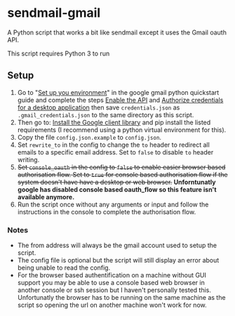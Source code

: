 # sendmail-gmail

A Python script that works a bit like sendmail except it uses the Gmail oauth API.

This script requires Python 3 to run

## Setup

1. Go to "[Set up you environment](https://developers.google.com/gmail/api/quickstart/python#set_up_your_environment)" in the google gmail python quickstart guide and complete the steps [Enable the API](https://developers.google.com/gmail/api/quickstart/python#enable_the_api) and [Authorize credentials for a desktop application](https://developers.google.com/gmail/api/quickstart/python#authorize_credentials_for_a_desktop_application) then save `credentials.json` as `.gmail_credentials.json` to the same directory as this script. 
2. Then go to: [Install the Google client library](https://developers.google.com/gmail/api/quickstart/python#install_the_google_client_library) and pip install the listed requirements (I recommend using a python virtual environment for this).
3. Copy the file `config.json.example` to `config.json`.
4. Set `rewrite_to` in the config to change the `to` header to redirect all emails to a specific email address. Set to `false` to disable `to` header writing.
5. ~~Set `console_oauth` in the config to `false` to enable easier browser based authorisation flow. Set to `true` for console based authorisation flow if the system doesn't have have a desktop or web browser.~~ **Unforntunatly google has disabled console based oauth_flow so this feature isn't available anymore.**
6. Run the script once without any arguments or input and follow the instructions in the console to complete the authorisation flow.

### Notes

* The from address will always be the gmail account used to setup the script.
* The config file is optional but the script will still display an error about being unable to read the config.
* For the browser based authentification on a machine without GUI support you may be able to use a console based web browser in another console or ssh session but I haven't personally tested this. Unfortunatly the browser has to be running on the same machine as the script so opening the url on another machine won't work for now.